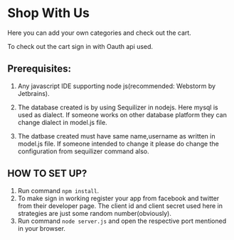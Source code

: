 # Shop With Us

Here you can add your own categories and check out the cart.

To check out the cart sign in with Oauth api used.


## Prerequisites:

1.    Any javascript IDE supporting node js(recommended: Webstorm by Jetbrains).

2.    The database created is by using Sequilizer in nodejs. Here mysql is used as dialect. If someone works on other database platform they can change dialect in model.js file.

3.    The datbase created must have same name,username as written in model.js file. If someone intended to change it please do change the configuration from sequilizer command also.

## HOW TO SET UP?

1.    Run command  ````npm install````.
2.    To make sign in working register your app from facebook and twitter from their developer page. The client id and client secret used here in strategies are just some random number(obviously).
3.    Run command ````node server.js```` and open the respective port mentioned in your browser.     
      

